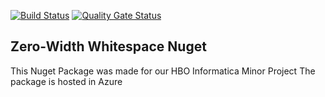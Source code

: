 [![Build Status](https://dev.azure.com/tobiasputman/Zero-width%20Whitespace/_apis/build/status/Nuget?branchName=master)](https://dev.azure.com/tobiasputman/Zero-width%20Whitespace/_build/latest?definitionId=6&branchName=master)
[![Quality Gate Status](https://sonarcloud.io/api/project_badges/measure?project=Zero-Width-Whitespace_zero-width-nuget&metric=alert_status)](https://sonarcloud.io/dashboard?id=Zero-Width-Whitespace_zero-width-nuget)

## Zero-Width Whitespace Nuget
This Nuget Package was made for our HBO Informatica Minor Project
The package is hosted in Azure
